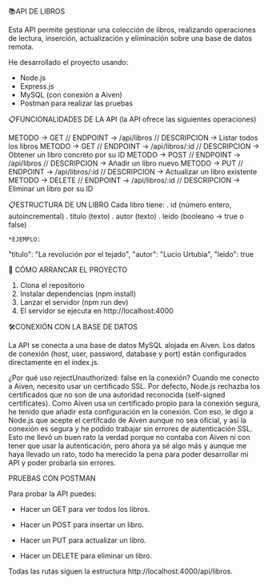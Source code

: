 📚API DE LIBROS

Esta API permite gestionar una colección de libros, realizando operaciones de lectura, inserción, actualización y eliminación sobre una base de datos remota.

He desarrollado el proyecto usando:

- Node.js
- Express.js
- MySQL (con conexión a Aiven)
- Postman para realizar las pruebas

📋FUNCIONALIDADES DE LA API (la API ofrece las siguientes operaciones)

METODO -> GET // ENDPOINT -> /api/libros // DESCRIPCION -> Listar todos los libros
METODO -> GET // ENDPOINT -> /api/libros/:id // DESCRIPCION -> Obtener un libro concreto por su ID
METODO -> POST // ENDPOINT -> /api/libros // DESCRIPCION -> Añadir un libro nuevo
METODO -> PUT // ENDPOINT -> /api/libros/:id // DESCRIPCION -> Actualizar un libro existente
METODO -> DELETE // ENDPOINT -> /api/libros/:id // DESCRIPCION -> Eliminar un libro por su ID

📋ESTRUCTURA DE UN LIBRO
   Cada libro tiene:
   . id (número entero, autoincremental)
   . titulo (texto)
   . autor (texto)
   . leído (booleano -> true o false)
    
    *EJEMPLO:
    
  "titulo": "La revolución por el tejado",
  "autor": "Lucio Urtubia",
  "leido": true

🚀 CÓMO ARRANCAR EL PROYECTO

1. Clona el repositorio
2. Instalar dependencias (npm install)
3. Lanzar el servidor (npm run dev)
4. El servidor se ejecuta en http://localhost:4000

🛠️CONEXIÓN CON LA BASE DE DATOS

La API se conecta a una base de datos MySQL alojada en Aiven.
Los datos de conexión (host, user, password, database y port) están configurados directamente en el index.js.

¿Por qué uso rejectUnauthorized: false en la conexión? 
Cuando me conecto a Aiven, necesito usar un certificado SSL.
Por defecto, Node.js rechazba los certificados que no son de una autoridad reconocida (self-signed certificates).
Como Aiven usa un certificado propio para la conexión segura, he tenido que añadir esta configuración en la conexión.
Con eso, le digo a Node.js que acepte el certifcado de Aiven aunque no sea oficial, y así la conexión es segura y he podido trabajar sin errores de autenticación SSL. Esto me llevó un buen rato la verdad porque no contaba con Aiven ni con tener que usar la autenticación, pero ahora ya sé algo más y aunque me haya llevado un rato, todo ha merecido la pena para poder desarrollar mi API y poder probarla sin errores.

PRUEBAS CON POSTMAN

Para probar la API puedes:

- Hacer un GET para ver todos los libros.

- Hacer un POST para insertar un libro.

- Hacer un PUT para actualizar un libro.

- Hacer un DELETE para eliminar un libro.

Todas las rutas siguen la estructura http://localhost:4000/api/libros.


